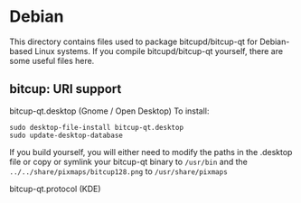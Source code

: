 
Debian
====================
This directory contains files used to package bitcupd/bitcup-qt
for Debian-based Linux systems. If you compile bitcupd/bitcup-qt yourself, there are some useful files here.

## bitcup: URI support ##


bitcup-qt.desktop  (Gnome / Open Desktop)
To install:

	sudo desktop-file-install bitcup-qt.desktop
	sudo update-desktop-database

If you build yourself, you will either need to modify the paths in
the .desktop file or copy or symlink your bitcup-qt binary to `/usr/bin`
and the `../../share/pixmaps/bitcup128.png` to `/usr/share/pixmaps`

bitcup-qt.protocol (KDE)

